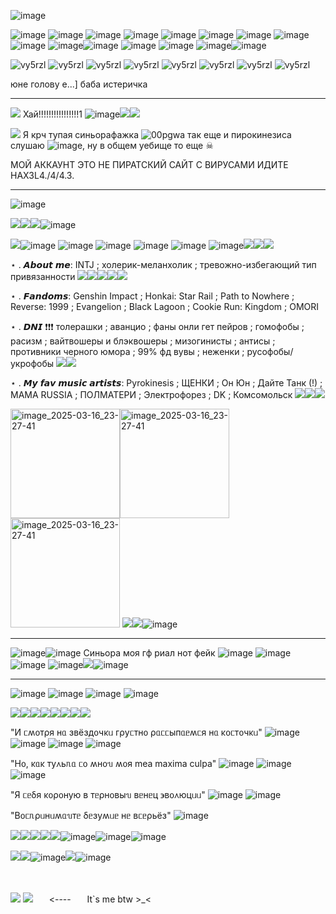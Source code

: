 ![image](https://github.com/user-attachments/assets/afa45646-dbfa-4982-ba81-3f705f226495)    




![image](https://github.com/user-attachments/assets/52784241-d5d0-403e-8867-fdbcb9cca6c2)
![image](https://github.com/user-attachments/assets/aae13c5b-863e-464b-9273-ca4c898d7484)
![image](https://github.com/user-attachments/assets/60a780c0-4f5b-4326-8e58-731b3d5fd79a)
![image](https://github.com/user-attachments/assets/b7780fec-94d2-4a26-a817-f44fd5ac326f)
![image](https://github.com/user-attachments/assets/a4629cae-dea0-4e0f-ab9e-dec6f651ce27)
![image](https://github.com/user-attachments/assets/998bc6d5-1cb0-460b-82f6-153572b3135a)
![image](https://github.com/user-attachments/assets/801550f4-faea-418b-85e7-05819852bf0f)
![image](https://github.com/user-attachments/assets/a04350f5-3c33-4f84-a028-53dd8d80fa1f)
![image](https://github.com/user-attachments/assets/2159b33f-58ff-4e63-9041-7ea750533c80)
![image](https://github.com/user-attachments/assets/2114203e-b3a2-44f4-9694-918c5f2ab0d5)![image](https://github.com/user-attachments/assets/8e5720e4-6c46-4ca2-b37b-6f10223e8791)
![image](https://github.com/user-attachments/assets/c5baf1bc-844f-47b2-897b-45c6f3fdee44)
![image](https://github.com/user-attachments/assets/83496666-82d3-41d2-bdaf-487d984d3a64)
![image](https://github.com/user-attachments/assets/01ec796c-47da-463e-9cc5-9858a2bdf373)![image](https://github.com/user-attachments/assets/deb271a3-e911-4a56-9a7b-501b644edb76)


![vy5rzl](https://github.com/user-attachments/assets/23a3b7f9-c689-418a-82fc-bdbfe18ff28b)
![vy5rzl](https://github.com/user-attachments/assets/b563df61-9c6a-4d4a-875e-7ad9a1d89f2f)
![vy5rzl](https://github.com/user-attachments/assets/84f50136-b934-4916-b000-606fa395b584)
![vy5rzl](https://github.com/user-attachments/assets/9fec9386-a1d9-485f-b6d3-949c22d54e87)
![vy5rzl](https://github.com/user-attachments/assets/a481b533-aab4-45da-be92-f73c5af9d3c6)
![vy5rzl](https://github.com/user-attachments/assets/08b5fe16-7227-4e89-9a20-3effe87d627a)
![vy5rzl](https://github.com/user-attachments/assets/de086912-cdcc-4a52-b6b6-dd2e70e4cf22)
![vy5rzl](https://github.com/user-attachments/assets/e6b70c31-26af-4984-8129-e66b78042b57)




юне голову е...] баба истеричка


---------------


![](https://64.media.tumblr.com/7bc919f3871688f1531f672401578432/c9f852cbea274fe6-66/s75x75_c1/e1f55619c73eeac09078e19bc5a947baa23d82aa.gifv) Хай!!!!!!!!!!!!!!!!1 ![image](https://github.com/user-attachments/assets/3af9797b-2018-407c-9bef-b65c26850e85)![](https://64.media.tumblr.com/26f69c621842612c8a907cfd1fd3be87/e018519d595eb0b7-8c/s75x75_c1/21661e5a0c041ad11e73d1c1ba22a383fd218851.gifv)![](https://64.media.tumblr.com/aa6df5045151b4c8314fcc2318cb5ed1/461cc38b10614ee7-62/s75x75_c1/b75646130aae60c29337ed512da92919aecb1c78.gifv)




![](https://64.media.tumblr.com/697b01b8d47a42477c97274a4fdfa568/c9f852cbea274fe6-53/s75x75_c1/6834c59879f2d284ad7170302a3221ad30989a3b.gifv) Я крч тупая синьорафажка ![00pgwa](https://github.com/user-attachments/assets/fdb318fb-d2cf-4d2a-8ffa-569d1e4f7f91) так еще и пирокинезиса слушаю ![image](https://github.com/user-attachments/assets/8d1043cc-6088-450a-86d5-844836e17854), ну в общем уебище то еще ☠


МОЙ АККАУНТ ЭТО НЕ ПИРАТСКИЙ САЙТ С ВИРУСАМИ ИДИТЕ НАХ3L4./4/4.3.

---------------


![image](https://github.com/user-attachments/assets/800fcee4-519a-420b-896c-dd0ca7716015)

![](https://64.media.tumblr.com/49980f71b3e2817c766efe85c27e074d/3c5627d4c46ff0c7-84/s100x200/bc7e10b8f3a5fb2eafc4cccbd6503ead6155fd32.gifv)![](https://64.media.tumblr.com/fd5ac9e0c7404f927f99cf1fd7074747/8652337b0258bacc-7b/s75x75_c1/099b62316469894d64e0798009810e12ed025cc7.gifv)![](https://64.media.tumblr.com/41fa7dcc8e5c79a740cd4b57e405b351/0569bdbd5c6f9742-c8/s75x75_c1/b6685be6ad9efea40639bef3a0b418469cbe00b8.gifv)![image](https://github.com/user-attachments/assets/ae08b545-4222-4ce3-8eb9-6d73056a483e)

![](https://64.media.tumblr.com/c62a19d08a0dadf9fcb06d29963e49c1/dbd8b1e992a56a49-91/s250x400/6f6ec3666b5ec1458ff8c390a6b7183252c10d2f.gifv)![image](https://github.com/user-attachments/assets/9b5da588-75a6-48db-96c4-2a7cf73c9a76) ![image](https://github.com/user-attachments/assets/e9b53627-3718-477f-beb4-ff01957b2640)
![image](https://github.com/user-attachments/assets/052cd570-87f1-4027-88ea-851b6f200d93) ![image](https://github.com/user-attachments/assets/177054f8-abcf-4499-8d8e-d2bc9d3069e8)
 ![image](https://github.com/user-attachments/assets/dbf84a23-4fff-4790-b30c-318997e47a71) ![image](https://github.com/user-attachments/assets/316dfb1e-5ef7-4340-8b6e-c2610c1d0f87)![](https://64.media.tumblr.com/0fcf1aef72bef289443e8adf8fa748f3/a69bad83ef95edc9-f8/s100x200/5afd0ad3248d681e56940251317997d8e7613839.gifv)![](https://64.media.tumblr.com/fe0361e58e4762065c9059c7b374ea8e/121bca8437e78fff-b3/s75x75_c1/eb1870afce51cad69bd2bd76edd3441586aabda2.gifv)![](https://64.media.tumblr.com/06cd9fadf1fbb6368d1593f4432c22c5/f461aa694d233a89-13/s100x200/14458f8b5b28affe6773436ec4019169a87290c0.gifv)


⋆ . 𝘼𝙗𝙤𝙪𝙩 𝙢𝙚: INTJ ; холерик-меланхолик ; тревожно-избегающий тип привязанности ![](https://64.media.tumblr.com/abb10af1df427b2cc8a5914829b0a1c0/00fb8ddee1cc3f2b-a3/s75x75_c1/e83f2d16da79aab0280539d3a6cd135399c3b6f9.gifv)![](https://64.media.tumblr.com/803987cfd4c4f065e7bcf9edabf6d189/17390c1c19cc6c29-76/s75x75_c1/a97a39f4328f8856db801c4e1a939511e15e0f98.gifv)![](https://64.media.tumblr.com/d8b23371d377ac1fa0a6029f68e94342/c985327fcb04e268-2b/s75x75_c1/a86c53d0c93f9079d9fc15b31b0be92de23a9c7a.gifv)![](https://64.media.tumblr.com/74581d48f7377e6b2d89721c30af4b95/73db4279d9edc50f-8c/s100x200/91c3d6a7655988e417b9793fd54f478724e1441c.gifv)![](https://64.media.tumblr.com/22f29b8b5267c490b5c7b9f007c6a356/8827926dd56fd31f-a4/s75x75_c1/5b99f6f12464dec13a6441194d56301d9e1fb529.gifv)

⋆ . 𝙁𝙖𝙣𝙙𝙤𝙢𝙨: Genshin Impact ; Honkai: Star Rail ; Path to Nowhere ; Reverse: 1999 ; Evangelion ; Black Lagoon ; Cookie Run: Kingdom ; OMORI

⋆ . 𝘿𝙉𝙄 ❗️❗️❗️ толерашки ; аванцио ; фаны онли гет пейров ; гомофобы ; расизм ; вайтвошеры и блэквошеры ; мизогинисты ; антисы ; противники черного юмора ; 99% фд вувы ; неженки ; русофобы/укрофобы ![](https://64.media.tumblr.com/9d1982bcc81d10d7c206cd473b1fd5ce/dbd8b1e992a56a49-31/s250x400/6a1dc3ebbdcd1dd0297e0d4a0301691643c69ecb.gifv)![](https://64.media.tumblr.com/09c42206ccbbae8f8488fc87310f0681/c9955045e2d3bfe1-1b/s100x200/5f76629a5711b2e94b6f0945ec66b95c4267c74c.gifv)

⋆ . 𝙈𝙮 𝙛𝙖𝙫 𝙢𝙪𝙨𝙞𝙘 𝙖𝙧𝙩𝙞𝙨𝙩𝙨: Pyrokinesis ; ЩЕНКИ ; Он Юн ; Дайте Танк (!) ; MAMA RUSSIA ; ПОЛМАТЕРИ ; Электрофорез ; DK ; Комсомольск ![](https://64.media.tumblr.com/d3f4c31a28882f84829074ef01c3124e/e9b9124c7f697591-b6/s75x75_c1/ee06dd116486077e66d395697979ccee49d9ab12.gifv)![](https://64.media.tumblr.com/d3f4c31a28882f84829074ef01c3124e/e9b9124c7f697591-b6/s75x75_c1/ee06dd116486077e66d395697979ccee49d9ab12.gifv)![](https://64.media.tumblr.com/d3f4c31a28882f84829074ef01c3124e/e9b9124c7f697591-b6/s75x75_c1/ee06dd116486077e66d395697979ccee49d9ab12.gifv)

<img width="175" alt="image_2025-03-16_23-27-41" src="https://github.com/user-attachments/assets/d6f38e3e-1471-491d-a341-f50870d9c0ef" /><img width="175" alt="image_2025-03-16_23-27-41" src="https://github.com/user-attachments/assets/9b2b4791-31bf-45ca-b6a2-7adf4f1eb4a2" />
<img width="175" alt="image_2025-03-16_23-27-41" src="https://github.com/user-attachments/assets/a68ecd97-ee9e-4f18-b556-3690d14a52e0" /> ![](https://64.media.tumblr.com/4b39fda9becfbe63f759eda7dfb47034/207d3c74e3aa809e-57/s100x200/6b5d96ab4cbb52fe79d192a79f71b59421591bd8.gifv)![](https://64.media.tumblr.com/689184120cb80df0b5adaa117bb63746/6f8b516a473c93b3-7f/s250x400/d57f9b29e36f129d673cd340b792c8041033ab3f.gifv)![image](https://github.com/user-attachments/assets/2c1d5b27-29fb-4dfe-a007-66fff5c97728)



---------------

![image](https://github.com/user-attachments/assets/30e714c8-a962-4de3-b88b-8fa2c4d31bf6)![image](https://64.media.tumblr.com/b5a3d8e81a2fa4b29a66a5fec094bee9/767f31d9cc30f8f2-9c/s75x75_c1/4f7627d2001eb4c3d945566d6e67aa86f0dcc1fa.gifv)
Синьора моя гф риал нот фейк ![image](https://github.com/user-attachments/assets/fc6f7b94-e75f-445c-aa10-9355ae4d1da7)
![image](https://github.com/user-attachments/assets/77e213ed-c5de-4271-8756-b1ed79c4c738)
![image](https://github.com/user-attachments/assets/bd797ea2-83c6-4dac-8f78-d8dd15c82ef2)
![image](https://github.com/user-attachments/assets/a27533d5-9be9-4ddc-b327-23c32e972087)![](https://64.media.tumblr.com/c4de26c9032db5a4c085915069b440b8/e018519d595eb0b7-ae/s75x75_c1/534a4ea554fdf8f2661759fec6d86b6f2af334e9.gifv)![image](https://github.com/user-attachments/assets/90ed55e8-44a3-46ef-b3d3-4b93d703097d)



---------------
![image](https://github.com/user-attachments/assets/9a4c4ba0-7aac-4883-939d-fb3b9d3f1dac)
![image](https://github.com/user-attachments/assets/4456cad0-4f04-47ab-bd49-5932abe578ad)
![image](https://github.com/user-attachments/assets/9b5849b4-e51d-45f4-8efe-5fc3470a0bca)
![image](https://github.com/user-attachments/assets/83031008-984f-48a8-b55f-8213ee7f94ef)

![](https://64.media.tumblr.com/98c7720e8ea71f8166f00ed9e205ee25/5a42f246a073e616-24/s100x200/167120621eda5f64719f4bcc5be76b704c8ee308.gifv)![](https://64.media.tumblr.com/98c7720e8ea71f8166f00ed9e205ee25/5a42f246a073e616-24/s100x200/167120621eda5f64719f4bcc5be76b704c8ee308.gifv)![](https://64.media.tumblr.com/98c7720e8ea71f8166f00ed9e205ee25/5a42f246a073e616-24/s100x200/167120621eda5f64719f4bcc5be76b704c8ee308.gifv)![](https://64.media.tumblr.com/98c7720e8ea71f8166f00ed9e205ee25/5a42f246a073e616-24/s100x200/167120621eda5f64719f4bcc5be76b704c8ee308.gifv)![](https://64.media.tumblr.com/98c7720e8ea71f8166f00ed9e205ee25/5a42f246a073e616-24/s100x200/167120621eda5f64719f4bcc5be76b704c8ee308.gifv)![](https://64.media.tumblr.com/98c7720e8ea71f8166f00ed9e205ee25/5a42f246a073e616-24/s100x200/167120621eda5f64719f4bcc5be76b704c8ee308.gifv)![](https://64.media.tumblr.com/98c7720e8ea71f8166f00ed9e205ee25/5a42f246a073e616-24/s100x200/167120621eda5f64719f4bcc5be76b704c8ee308.gifv)![](https://64.media.tumblr.com/98c7720e8ea71f8166f00ed9e205ee25/5a42f246a073e616-24/s100x200/167120621eda5f64719f4bcc5be76b704c8ee308.gifv)

"И ᥴʍ᧐ᴛρя нᥲ ɜʙёɜд᧐чκᥙ ᴦρуᥴᴛн᧐ ρᥲᥴᥴыпᥲᥱʍᥴя нᥲ κ᧐ᥴᴛ᧐чκᥙ" ![image](https://github.com/user-attachments/assets/ce4c99db-39bb-4b32-b339-155bb8d1060e)
![image](https://github.com/user-attachments/assets/72170f9d-7eb1-4e2e-b923-34a7343d2f5c)
![image](https://github.com/user-attachments/assets/c6712f61-bc1b-4278-8b2b-06630abd7d70)
![image](https://github.com/user-attachments/assets/ad79524f-6856-416d-995b-e1fc1157793d)

"Н᧐, κᥲκ ᴛу᧘ьᥰᥲ ᥴ᧐ ʍн᧐ᥔ ʍ᧐я mea maxima culpa" ![image](https://github.com/user-attachments/assets/6e2c7427-bf36-40c4-97a8-6acb5fca97aa)
![image](https://github.com/user-attachments/assets/9768796d-cdf9-469f-ac13-fd29235c6564)
![image](https://github.com/user-attachments/assets/1c404af0-c8f1-48a6-a6a6-4589f14f5ef2)

"Я ᥴᥱδя κ᧐ρ᧐ную ʙ ᴛᥱρн᧐ʙыᥔ ʙᥱнᥱц ϶ʙ᧐᧘юцᥙᥙ" ![image](https://github.com/user-attachments/assets/7524d78f-663c-4997-a5d6-924c6b76dd3a)
![image](https://github.com/user-attachments/assets/6e26b74a-d462-48b8-b1b1-b28e3acb04c1)

"В᧐ᥴᥰρᥙнᥙʍᥲᥔᴛᥱ δᥱɜуʍᥙᥱ нᥱ ʙᥴᥱρьёɜ" ![image](https://github.com/user-attachments/assets/4f4c9f8c-e5b1-4c38-a235-7cd3d5d7a18a)



![](https://64.media.tumblr.com/257e6e7b714ce613e646eada17f84911/7f0dfe165277a14d-bb/s100x200/b48e40c15daa80bde9d15326923fd87c0d9fec5d.gifv)![](https://64.media.tumblr.com/b0516c6329696fdea686199ef1dfd07b/634478afc53407d6-a5/s100x200/8cf2f7ef3dae3efcf3084204619ecb4427bd3cd4.pnj)![](https://64.media.tumblr.com/9d6973e63f0da5caf12aa7d80a8a077f/cae7cabe6833fef0-f1/s100x200/cc96abbe411ce7b5919f44228c94225dc88e6a25.gifv)![](https://64.media.tumblr.com/5473e4e132c99e3539921f1d34c4d2c6/acc95b5fc4047175-be/s75x75_c1/cca8e0997a7bb512abca76de5a5dcd726650aa5a.gifv)![](https://64.media.tumblr.com/56f9fae470c0465d78480ca28b9e2d95/75b5b68ba6c92fb8-2e/s100x200/5f36e40254908a1353aa458eed724d88fee54880.gifv)![image](https://github.com/user-attachments/assets/e2f60934-af7c-4fdd-92e7-b57c46e0bc58)![image](https://github.com/user-attachments/assets/866bdb18-91d2-4559-b380-6d92f6c0abb7)![image](https://github.com/user-attachments/assets/39cd9fa8-642e-4047-9dc6-c651b6a9f5c2)





![](https://64.media.tumblr.com/7f73afde1b7796fdbfb390fedcc559ca/6cc87f5237bd2ddc-41/s400x600/635054202ef39301f85406487bed0cc2c5814656.gifv)![](https://64.media.tumblr.com/37cdf56d884a2efd8338f2c02a81cac6/62fa2fa6a73a649d-de/s100x200/1125f68d775ec796b476f3923a783b157ce86420.gifv)![image](https://github.com/user-attachments/assets/03483be2-5f28-4374-a5c2-16edb3255bb5)![](https://64.media.tumblr.com/9ebeea7c0e208b959d15c6b324ed88f4/79d8b316934d24c3-68/s100x200/f05976f68142649baa15ab3689c08c32f5756c37.gifv)![image](https://github.com/user-attachments/assets/cab5e482-3046-4a2a-a9da-54be1020485e)


ㅤ
ㅤ
ㅤ


![](https://static.wikia.nocookie.net/omori/images/f/f7/Basil_Hurt_%28Background%29.gif/revision/latest?cb=20230731231241&path-prefix=ru) ![](https://static.wikia.nocookie.net/omori/images/c/c1/Basil_Afraid_%28Background%29.gif/revision/latest?cb=20230731231240&path-prefix=ru)ㅤㅤ<----ㅤㅤIt`s me btw >_<

